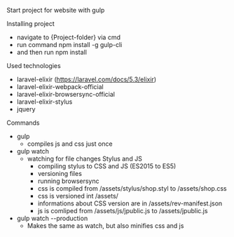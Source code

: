 Start project for website with gulp





Installing project

-	navigate to {Project-folder} via cmd
-	run command 
	npm install -g gulp-cli
-	and then run 
	npm install

Used technologies
-	laravel-elixir (https://laravel.com/docs/5.3/elixir)
-	laravel-elixir-webpack-official
-	laravel-elixir-browsersync-official
-	laravel-elixir-stylus
-	jquery
	
Commands

-	gulp
	-	compiles js and css just once
-	gulp watch
	-	watching for file changes Stylus and JS 
		-	compiling stylus to CSS and JS (ES2015 to ES5)
		-	versioning files
		-	running browsersync
		-	css is compiled from /assets/stylus/shop.styl to /assets/shop.css
		-	css is versioned int /assets/ 
		-	informations about CSS version are in /assets/rev-manifest.json
		-	js is comliped from /assets/js/jpublic.js to /assets/jpublic.js
-	gulp watch --production
	-	Makes the same as watch, but also minifies css and js